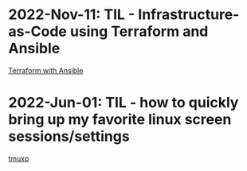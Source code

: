 
# 2022-Nov-11: TIL - Infrastructure-as-Code using Terraform and Ansible

[Terraform with Ansible](./2022-11-11.md)

# 2022-Jun-01: TIL - how to quickly bring up my favorite linux screen sessions/settings

[tmuxp](./2022-06-01.md)
